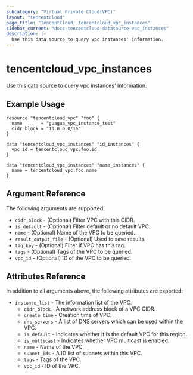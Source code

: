 ```yaml
---
subcategory: "Virtual Private Cloud(VPC)"
layout: "tencentcloud"
page_title: "TencentCloud: tencentcloud_vpc_instances"
sidebar_current: "docs-tencentcloud-datasource-vpc_instances"
description: |-
  Use this data source to query vpc instances' information.
---
```


# tencentcloud_vpc_instances

Use this data source to query vpc instances' information.

## Example Usage

```hcl
resource "tencentcloud_vpc" "foo" {
  name       = "guagua_vpc_instance_test"
  cidr_block = "10.0.0.0/16"
}

data "tencentcloud_vpc_instances" "id_instances" {
  vpc_id = tencentcloud_vpc.foo.id
}

data "tencentcloud_vpc_instances" "name_instances" {
  name = tencentcloud_vpc.foo.name
}
```

## Argument Reference

The following arguments are supported:

* `cidr_block` - (Optional) Filter VPC with this CIDR.
* `is_default` - (Optional) Filter default or no default VPC.
* `name` - (Optional) Name of the VPC to be queried.
* `result_output_file` - (Optional) Used to save results.
* `tag_key` - (Optional) Filter if VPC has this tag.
* `tags` - (Optional) Tags of the VPC to be queried.
* `vpc_id` - (Optional) ID of the VPC to be queried.

## Attributes Reference

In addition to all arguments above, the following attributes are exported:

* `instance_list` - The information list of the VPC.
  * `cidr_block` - A network address block of a VPC CIDR.
  * `create_time` - Creation time of VPC.
  * `dns_servers` - A list of DNS servers which can be used within the VPC.
  * `is_default` - Indicates whether it is the default VPC for this region.
  * `is_multicast` - Indicates whether VPC multicast is enabled.
  * `name` - Name of the VPC.
  * `subnet_ids` - A ID list of subnets within this VPC.
  * `tags` - Tags of the VPC.
  * `vpc_id` - ID of the VPC.


